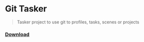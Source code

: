 # Git Tasker

> Tasker project to use git to profiles, tasks, scenes or projects

### <a href="https://raw.githubusercontent.com/GlitchYou/git-tasker/master/Git_Tasker.prj.xml" download>Download</a>
